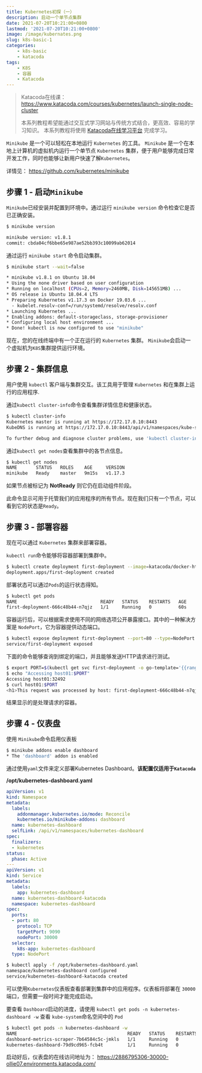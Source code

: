 ```yaml
---
title: Kubernetes初探（一）
description: 启动一个单节点集群
date: 2021-07-20T10:21:00+0800
lastmod: '2021-07-20T10:21:00+0800'
image: /image/kubernates.png
slug: k8s-basic-1
categories:
    - k8s-basic
    - katacoda
tags:
    - K8S
    - 容器
    - Katacoda
---
```


> Katacoda在线课：https://www.katacoda.com/courses/kubernetes/launch-single-node-cluster
> 
> 本系列教程希望能通过交互式学习网站与传统方式结合，更高效、容易的学习知识。
> 本系列教程将使用 [Katacoda在线学习平台](https://www.katacoda.com) 完成学习。

`Minikube` 是一个可以轻松在本地运行 `Kubernetes` 的工具。 `Minikube` 是一个在本地上计算机的虚拟机内运行一个单节点 `Kubernetes` 集群，便于用户能够完成日常开发工作，同时也能够让新用户快速了解`Kubernetes`。 

详情见： https://github.com/kubernetes/minikube

## 步骤 1 - 启动`Minikube`

`Minikube`已经安装并配置到环境中。通过运行 `minikube version` 命令检查它是否已正确安装。

``` bash
$ minikube version

minikube version: v1.8.1
commit: cbda04cf6bbe65e987ae52bb393c10099ab62014
```

通过运行 `minikube start` 命令启动集群。

``` bash
$ minikube start --wait=false

* minikube v1.8.1 on Ubuntu 18.04
* Using the none driver based on user configuration
* Running on localhost (CPUs=2, Memory=2460MB, Disk=145651MB) ...
* OS release is Ubuntu 18.04.4 LTS
* Preparing Kubernetes v1.17.3 on Docker 19.03.6 ...
  - kubelet.resolv-conf=/run/systemd/resolve/resolv.conf
* Launching Kubernetes ... 
* Enabling addons: default-storageclass, storage-provisioner
* Configuring local host environment ...
* Done! kubectl is now configured to use "minikube"
```

现在，您的在线终端中有一个正在运行的 `Kubernetes` 集群。 `Minikube`会启动一个虚拟机为`K8S`集群提供运行环境。

## 步骤 2 - 集群信息

用户使用 `kubectl` 客户端与集群交互。该工具用于管理 `Kubernetes` 和在集群上运行的应用程序.

通过`kubectl cluster-info`命令查看集群详情信息和健康状态。

```bash
$ kubectl cluster-info
Kubernetes master is running at https://172.17.0.10:8443
KubeDNS is running at https://172.17.0.10:8443/api/v1/namespaces/kube-system/services/kube-dns:dns/proxy

To further debug and diagnose cluster problems, use 'kubectl cluster-info dump'.
```

通过`kubectl get nodes`查看集群中的各节点信息。

```bash
$ kubectl get nodes
NAME       STATUS   ROLES    AGE     VERSION
minikube   Ready    master   9m15s   v1.17.3
```

如果节点被标记为 **NotReady** 则它仍在启动组件阶段。

此命令显示可用于托管我们的应用程序的所有节点。现在我们只有一个节点，可以看到它的状态是`Ready`。

## 步骤 3 - 部署容器

现在可以通过 `Kubernetes` 集群来部署容器。

`kubectl run`命令能够将容器部署到集群中。

```bash
$ kubectl create deployment first-deployment --image=katacoda/docker-http-server
deployment.apps/first-deployment created
```

部署状态可以通过`Pods`的运行状态得知。

```bash
$ kubectl get pods
NAME                               READY   STATUS    RESTARTS   AGE
first-deployment-666c48b44-n7qjz   1/1     Running   0          60s
```

容器运行后，可以根据需求使用不同的网络选项公开暴露接口。其中的一种解决方案是 `NodePort`，它为容器提供动态端口。

``` bash
$ kubectl expose deployment first-deployment --port=80 --type=NodePort
service/first-deployment exposed
```
下面的命令能够查询到绑定的端口，并且能够发送HTTP请求进行测试。

``` bash
$ export PORT=$(kubectl get svc first-deployment -o go-template='{{range.spec.ports}}{{if .nodePort}}{{.nodePort}}{{"\n"}}{{end}}{{end}}')
$ echo "Accessing host01:$PORT"
Accessing host01:32492
$ curl host01:$PORT
<h1>This request was processed by host: first-deployment-666c48b44-n7qjz</h1>
```

结果显示的是处理请求的容器。

## 步骤 4 - 仪表盘

使用 `Minikube`命令启用仪表板
```bash
$ minikube addons enable dashboard
* The 'dashboard' addon is enabled
```
通过使用`yaml`文件来定义部署Kubernetes Dashboard。**该配置仅适用于`Katacoda`**

**/opt/kubernetes-dashboard.yaml**
```yaml
apiVersion: v1
kind: Namespace
metadata:
  labels:
    addonmanager.kubernetes.io/mode: Reconcile
    kubernetes.io/minikube-addons: dashboard
  name: kubernetes-dashboard
  selfLink: /api/v1/namespaces/kubernetes-dashboard
spec:
  finalizers:
  - kubernetes
status:
  phase: Active
---
apiVersion: v1
kind: Service
metadata:
  labels:
    app: kubernetes-dashboard
  name: kubernetes-dashboard-katacoda
  namespace: kubernetes-dashboard
spec:
  ports:
  - port: 80
    protocol: TCP
    targetPort: 9090
    nodePort: 30000
  selector:
    k8s-app: kubernetes-dashboard
  type: NodePort
```

``` bash
$ kubectl apply -f /opt/kubernetes-dashboard.yaml
namespace/kubernetes-dashboard configured
service/kubernetes-dashboard-katacoda created
```

可以使用`Kubernetes`仪表板查看部署到集群中的应用程序。仪表板将部署在 `30000` 端口，但需要一段时间才能完成启动。

要查看 `Dashboard`启动的进度，请使用 `kubectl get pods -n kubernetes-dashboard -w` 查看 `kube-system`命名空间中的 `Pod`

```bash
$ kubectl get pods -n kubernetes-dashboard -w
NAME                                         READY   STATUS    RESTARTS   AGE
dashboard-metrics-scraper-7b64584c5c-jmkls   1/1     Running   0          6m15s
kubernetes-dashboard-79d9cd965-fcb4t         1/1     Running   0          6m14s
```

启动好后，仪表盘的在线访问地址为： https://2886795306-30000-ollie07.environments.katacoda.com/